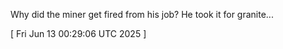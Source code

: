  
Why did the miner get fired from his job? He took it for granite...
 
[ 
Fri Jun 13 00:29:06 UTC 2025
 ]
